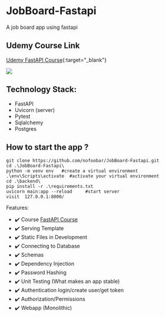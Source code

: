 # JobBoard-Fastapi 
A job board app using fastapi

## Udemy Course Link
[Udemy FastAPI Course](https://www.udemy.com/course/fastapi-course/?referralCode=866F5B710822DE67352F){:target="_blank"}


![](backend/static/images/lite.gif)

## Technology Stack:
* FastAPI
* Uvicorn (server)
* Pytest
* Sqlalchemy
* Postgres


## How to start the app ?
```
git clone https://github.com/nofoobar/JobBoard-Fastapi.git
cd .\JobBoard-Fastapi\
python -m venv env   #create a virtual environment
.\env\Scripts\activate  #activate your virtual environment
cd .\backend\
pip install -r .\requirements.txt
uvicorn main:app --reload     #start server
visit  127.0.0.1:8000/
```

Features:
 - ✔️ Course [FastAPI Course](https://www.fastapitutorial.com/blog/fastapi-course/)
 - ✔️ Serving Template
 - ✔️ Static Files in Development
 - ✔️ Connecting to Database
 - ✔️ Schemas
 - ✔️ Dependency Injection
 - ✔️ Password Hashing
 - ✔️ Unit Testing (What makes an app stable)
 - ✔️ Authentication login/create user/get token
 - ✔️ Authorization/Permissions 
 - ✔️ Webapp (Monolithic)